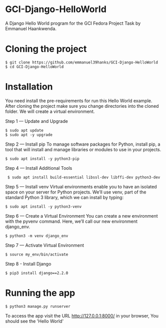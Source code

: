 # GCI-Django-HelloWorld

A Django Hello World program for the GCI Fedora Project Task by Emmanuel Haankwenda.

Cloning the project
===================

    $ git clone https://github.com/emmanuel39hanks/GCI-Django-HelloWorld
    $ cd GCI-Django-HelloWorld

Installation
============

You need install the pre-requirements for run this Hello World example.
After cloning the project make sure you change directories into the cloned folder.
We will create a virtual environment.

Step 1 — Update and Upgrade


    $ sudo apt update
    $ sudo apt -y upgrade


Step 2 — Install pip
To manage software packages for Python, install pip, a tool that will install and manage libraries or modules to use in your projects.


    $ sudo apt install -y python3-pip


Step 4 — Install Additional Tools


     $ sudo apt install build-essential libssl-dev libffi-dev python3-dev


Step 5 — Install venv
Virtual environments enable you to have an isolated space on your server for Python projects. We’ll use venv, part of the standard Python 3 library, which we can install by typing:


    $ sudo apt install -y python3-venv
  
  
Step 6 — Create a Virtual Environment
You can create a new environment with the pyvenv command. Here, we’ll call our new environment django_env.


    $ python3 -m venv django_env
  
  
Step 7 — Activate Virtual Environment


    $ source my_env/bin/activate


Step 8 - Install Django


    $ pip3 install django==2.2.0



Running the app
===============

    $ python3 manage.py runserver

To access the app visit the URL  http://127.0.0.1:8000/ in your browser, You should see the 'Hello World'
